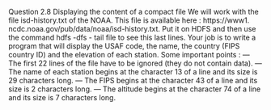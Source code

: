 Question 2.8 Displaying the content of a compact file
We will work with the file isd-history.txt of the NOAA. This file is available here : https://www1. ncdc.noaa.gov/pub/data/noaa/isd-history.txt. Put it on HDFS and then use the command hdfs -dfs - tail file to see this last lines. Your job is to write a program that will display the USAF code, the name, the country (FIPS country ID) and the elevation of each station.
Some important points :
— The first 22 lines of the file have to be ignored (they do not contain data).
— The name of each station begins at the character 13 of a line and its size is 29 characters long. — The FIPS begins at the character 43 of a line and its size is 2 characters long.
— The altitude begins at the character 74 of a line and its size is 7 characters long.
